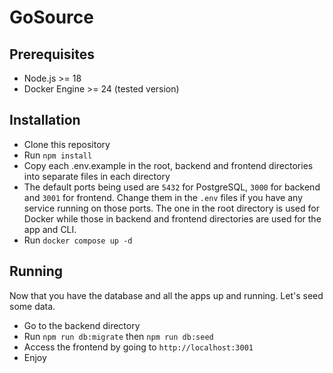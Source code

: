 # GoSource

## Prerequisites

- Node.js >= 18
- Docker Engine >= 24 (tested version)

## Installation

- Clone this repository
- Run `npm install`
- Copy each .env.example in the root, backend and frontend directories into separate files in each directory
- The default ports being used are `5432` for PostgreSQL, `3000` for backend and `3001` for frontend. Change them in the `.env` files if you have any service running on those ports. The one in the root directory is used for Docker while those in backend and frontend directories are used for the app and CLI.
- Run `docker compose up -d`

## Running

Now that you have the database and all the apps up and running. Let's seed some data.

- Go to the backend directory
- Run `npm run db:migrate` then `npm run db:seed`
- Access the frontend by going to `http://localhost:3001`
- Enjoy
